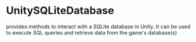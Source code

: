 # UnitySQLiteDatabase
provides methods to interact with a SQLite database in Unity. It can be used to execute SQL queries and retrieve data from the game's database(s)

